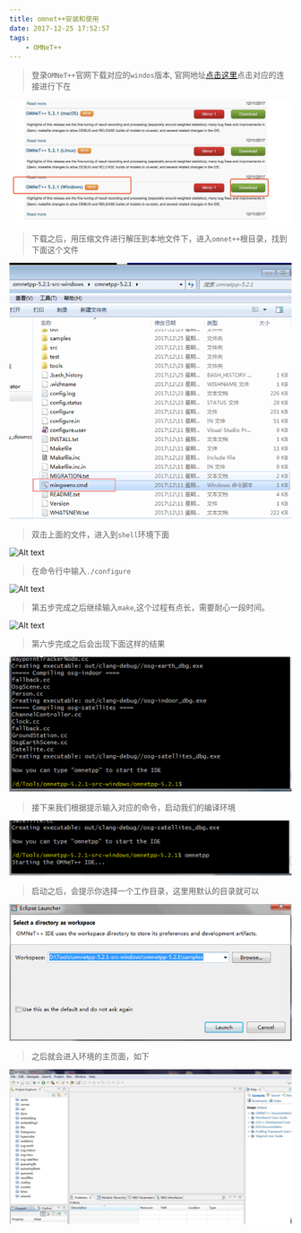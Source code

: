 ```yaml
---
title: omnet++安装和使用
date: 2017-12-25 17:52:57
tags:
	- OMNeT++
---
```


>登录`OMNeT++`官网下载对应的`windos`版本, 官网地址[点击这里](https://www.omnetpp.org/omnetpp)点击对应的连接进行下在 

![Alt text](../images/omnet1.jpg)
<!-- more -->

>下载之后，用压缩文件进行解压到本地文件下，进入`omnet++`根目录，找到下面这个文件  
  
![Alt text](../images/omnet6.jpg)
  
>双击上面的文件，进入到`shell`环境下面  
  
![Alt text](../images/omnet7.jpg)
  
>在命令行中输入`./configure`  
  
![Alt text](../images/omnet8.jpg)
  
>第五步完成之后继续输入`make`,这个过程有点长，需要耐心一段时间。  
  
![Alt text](../images/omnet9.jpg)
  
>第六步完成之后会出现下面这样的结果  
  
![Alt text](../images/omnet2.jpg)
  
>接下来我们根据提示输入对应的命令，启动我们的编译环境  
  
![Alt text](../images/omnet3.jpg)
  
>启动之后，会提示你选择一个工作目录，这里用默认的目录就可以  
  
![Alt text](../images/omnet4.jpg)
   
>之后就会进入环境的主页面，如下  
  
![Alt text](../images/omnet5.jpg)



